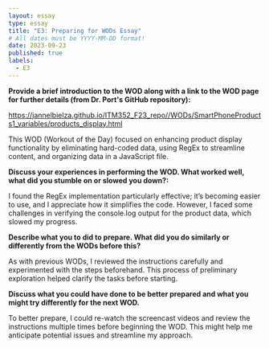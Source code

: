```yaml
---
layout: essay
type: essay
title: "E3: Preparing for WODs Essay"
# All dates must be YYYY-MM-DD format!
date: 2023-09-23
published: true
labels:
  - E3
---
```


**Provide a brief introduction to the WOD along with a link to the WOD page for further details (from Dr. Port's GitHub repository):**

https://jannelbielza.github.io/ITM352_F23_repo//WODs/SmartPhoneProducts1_variables/products_display.html

This WOD (Workout of the Day) focused on enhancing product display functionality by eliminating hard-coded data, using RegEx to streamline content, and organizing data in a JavaScript file. 

**Discuss your experiences in performing the WOD. What worked well, what did you stumble on or slowed you down?:**

I found the RegEx implementation particularly effective; it’s becoming easier to use, and I appreciate how it simplifies the code. However, I faced some challenges in verifying the console.log output for the product data, which slowed my progress.

**Describe what you to did to prepare. What did you do similarly or differently from the WODs before this?**

As with previous WODs, I reviewed the instructions carefully and experimented with the steps beforehand. This process of preliminary exploration helped clarify the tasks before starting.

**Discuss what you could have done to be better prepared and what you might try differently for the next WOD.**

To better prepare, I could re-watch the screencast videos and review the instructions multiple times before beginning the WOD. This might help me anticipate potential issues and streamline my approach.

